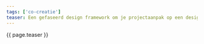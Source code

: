 ```yaml
---
tags: ['co-creatie']
teaser: Een gefaseerd design framework om je projectaanpak op een design manier vorm te geven.
---
```

{{ page.teaser }}